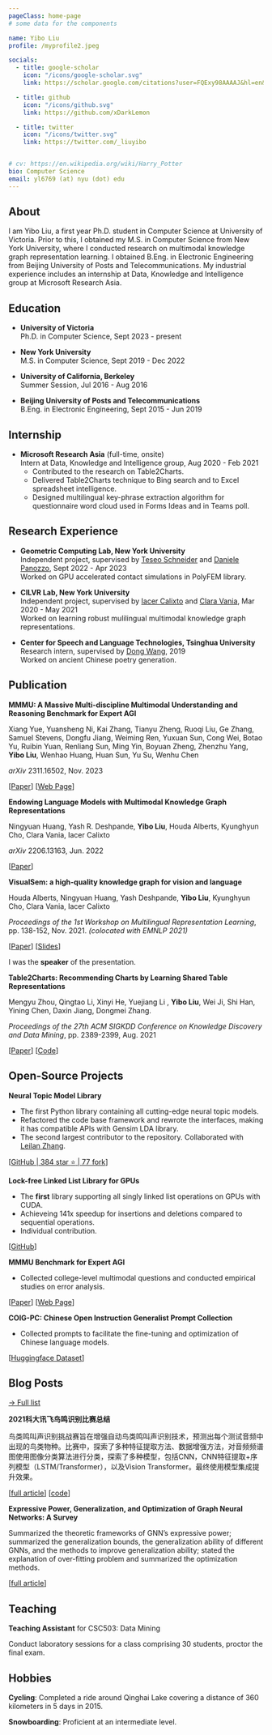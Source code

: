```yaml
---
pageClass: home-page
# some data for the components

name: Yibo Liu
profile: /myprofile2.jpeg

socials:
  - title: google-scholar
    icon: "/icons/google-scholar.svg"
    link: https://scholar.google.com/citations?user=FQExy98AAAAJ&hl=en&oi=ao

  - title: github
    icon: "/icons/github.svg"
    link: https://github.com/xDarkLemon

  - title: twitter
    icon: "/icons/twitter.svg"
    link: https://twitter.com/_liuyibo


# cv: https://en.wikipedia.org/wiki/Harry_Potter
bio: Computer Science
email: yl6769 (at) nyu (dot) edu
---
```


<ProfileSection :frontmatter="$page.frontmatter" />

## About

I am Yibo Liu, a first year Ph.D. student in Computer Science at University of Victoria. Prior to this, I obtained my M.S. in Computer Science from New York University, where I conducted research on multimodal knowledge graph representation learning. I obtained B.Eng. in Electronic Engineering from Beijing University of Posts and Telecommunications. My industrial experience includes an internship at Data, Knowledge and Intelligence group at Microsoft Research Asia.

<!-- ## News

- [Sept 1991] Attended Hogwarts
- [July 1980] Born in Godric's Hollow, West Country, England, Great Britain -->


## Education

- **University of Victoria** <br/>
Ph.D. in Computer Science, Sept 2023 - present

- **New York University** <br/>
M.S. in Computer Science, Sept 2019 - Dec 2022

- **University of California, Berkeley** <br/>
Summer Session, Jul 2016 - Aug 2016

- **Beijing University of Posts and Telecommunications** <br/>
B.Eng. in Electronic Engineering, Sept 2015 - Jun 2019

## Internship
- **Microsoft Research Asia** (full-time, onsite) <br/>
Intern at Data, Knowledge and Intelligence group, Aug 2020 - Feb 2021
  - Contributed to the research on Table2Charts.
  - Delivered Table2Charts technique to Bing search and to Excel spreadsheet intelligence.
  - Designed multilingual key-phrase extraction algorithm for questionnaire word cloud used in Forms Ideas and in Teams poll.

## Research Experience

- **Geometric Computing Lab, New York University** <br/>
Independent project, supervised by [Teseo Schneider](http://web.uvic.ca/~teseo/) and [Daniele Panozzo](https://cims.nyu.edu/gcl/daniele.html), Sept 2022 - Apr 2023 \
  Worked on GPU accelerated contact simulations in PolyFEM library.

- **CILVR Lab, New York University** <br/> 
Independent project, supervised by [Iacer Calixto](http://iacercalixto.github.io) and [Clara Vania](http://claravania.github.io), Mar 2020 - May 2021 \
  Worked on learning robust mulilingual multimodal knowledge graph representations.

- **Center for Speech and Language Technologies, Tsinghua University** <br/>
Research intern, supervised by [Dong Wang](http://wangd.cslt.org), 2019  \
  Worked on ancient Chinese poetry generation.


## Publication

<!-- [→ Full list](/projects/) -->

<ProjectCard image="/projects/01.png" >
<!-- <ProjectCard image="/projects/01.png" hideBorder=true> -->

  **MMMU: A Massive Multi-discipline Multimodal Understanding and Reasoning Benchmark for Expert AGI**
  
  Xiang Yue, Yuansheng Ni, Kai Zhang, Tianyu Zheng, Ruoqi Liu, Ge Zhang, Samuel Stevens, Dongfu Jiang, Weiming Ren, Yuxuan Sun, Cong Wei, Botao Yu, Ruibin Yuan, Renliang Sun, Ming Yin, Boyuan Zheng, Zhenzhu Yang, **Yibo Liu**, Wenhao Huang, Huan Sun, Yu Su, Wenhu Chen

  *arXiv* 2311.16502, Nov. 2023

  [[Paper](https://arxiv.org/abs/2311.16502)] [[Web Page](https://mmmu-benchmark.github.io)]

</ProjectCard>

<ProjectCard image="/projects/02.png" >

  **Endowing Language Models with Multimodal Knowledge Graph Representations**

  Ningyuan Huang, Yash R. Deshpande, **Yibo Liu**, Houda Alberts, Kyunghyun Cho, Clara Vania, Iacer Calixto

  *arXiv* 2206.13163, Jun. 2022

  [[Paper](https://arxiv.org/abs/2206.13163)]

</ProjectCard>

<ProjectCard image="/projects/03.png" >

  **VisualSem: a high-quality knowledge graph for vision and language**

Houda Alberts, Ningyuan Huang, Yash Deshpande, **Yibo Liu**, Kyunghyun Cho, Clara Vania, Iacer Calixto

*Proceedings of the 1st Workshop on Multilingual Representation Learning*, pp. 138-152, Nov. 2021. *(colocated with EMNLP 2021)*

  [[Paper](https://aclanthology.org/2021.mrl-1.13.pdf)] [[Slides](/files/MRL_slides.pdf)]

  I was the **speaker** of the presentation.

</ProjectCard>

<ProjectCard image="/projects/04.png" >

  **Table2Charts: Recommending Charts by Learning Shared Table Representations**

 Mengyu Zhou, Qingtao Li, Xinyi He, Yuejiang Li , **Yibo Liu**, Wei Ji, Shi Han, Yining Chen, Daxin Jiang, Dongmei Zhang.

*Proceedings of the 27th ACM SIGKDD Conference on Knowledge Discovery and Data Mining*, pp. 2389-2399, Aug. 2021

  [[Paper](https://dl.acm.org/doi/pdf/10.1145/3447548.3467279)] [[Code](https://github.com/microsoft/Table2Charts)]

</ProjectCard>

## Open-Source Projects

<ProjectCard image="/projects/1.png" >

  **Neural Topic Model Library**
  - The first Python library containing all cutting-edge neural topic models.
  - Refactored the code base framework and rewrote the interfaces, making it has compatible APIs with Gensim
LDA library.
  - The second largest contributor to the repository. Collaborated with [Leilan Zhang](https://scholar.google.com/citations?user=FDeI9yUAAAAJ&hl=zh-CN).

  [[GitHub | 384 star :star: | 77 fork](https://github.com/zll17/Neural_Topic_Models/tree/dev_b)]

</ProjectCard>

<ProjectCard image="/projects/06.png" >

  **Lock-free Linked List Library for GPUs**
  - The **first** library supporting all singly linked list operations on GPUs with CUDA.
  - Achieveing 141x speedup for insertions and deletions compared to sequential operations.
  - Individual contribution.

  [[GitHub](https://github.com/xDarkLemon/Lock_Free_Linked_List_GPU/tree/master)]

</ProjectCard>

<ProjectCard image="/projects/07.png" >

  **MMMU Benchmark for Expert AGI**
  - Collected college-level multimodal questions and conducted empirical studies on error analysis.

  [[Paper](https://dl.acm.org/doi/pdf/10.1145/3447548.3467279)] [[Web Page](https://mmmu-benchmark.github.io)]

</ProjectCard>

<ProjectCard image="/projects/10.png" >

  **COIG-PC: Chinese Open Instruction Generalist Prompt Collection**
  - Collected prompts to facilitate the fine-tuning and optimization of Chinese language models.
  
  [[Huggingface Dataset](https://huggingface.co/datasets/BAAI/COIG-PC)]

</ProjectCard>


## Blog Posts

[→ Full list](/article/)

<ProjectCard image="/projects/08.png">

  **2021科大讯飞鸟鸣识别比赛总结**

鸟类鸣叫声识别挑战赛旨在增强自动鸟类鸣叫声识别技术，预测出每个测试音频中出现的鸟类物种。比赛中，探索了多种特征提取方法、数据增强方法，对音频频谱图使用图像分类算法进行分类，探索了多种模型，包括CNN，CNN特征提取+序列模型（LSTM/Transformer），以及Vision Transformer。最终使用模型集成提升效果。

  [[full article](/article/bird_song.html)] [[code](https://github.com/xDarkLemon/BirdRec)]

</ProjectCard>

<ProjectCard image="/projects/09.png">

  **Expressive Power, Generalization, and Optimization of Graph Neural Networks: A Survey**

Summarized the theoretic frameworks of GNN’s expressive power; summarized the generalization bounds,
the generalization ability of different GNNs, and the methods to improve generalization ability; stated the
explanation of over-fitting problem and summarized the optimization methods.

  [[full article](/files/GNN_Survey.pdf)]

</ProjectCard>


## Teaching

**Teaching Assistant** for CSC503: Data Mining

Conduct laboratory sessions for a class comprising 30 students, proctor the final exam.

## Hobbies

**Cycling**: Completed a ride around Qinghai Lake covering a distance of 360 kilometers in 5 days in 2015.

**Snowboarding**: Proficient at an intermediate level.

<!-- ## Awards & Honors

### Contests

- First place in **The Hogwarts House Cup** -->


<!-- Custom style for this page -->

<style lang="stylus">

.theme-container.home-page .page
  font-size 14px
  font-family "lucida grande", "lucida sans unicode", lucida, "Helvetica Neue", Helvetica, Arial, sans-serif;
  p
    margin 0 0 0.5rem
  p, ul, ol
    line-height normal
  a
    font-weight normal
  .theme-default-content:not(.custom) > h2
    margin-bottom 0.5rem
  .theme-default-content:not(.custom) > h2:first-child + p
    margin-top 0.5rem
  .theme-default-content:not(.custom) > h3
    padding-top 4rem

  /* Override */
  .md-card
    margin-top 0.5em
    .card-image
      padding 0.2rem
      img
        max-width 120px
        max-height 120px
    .card-content p
      -webkit-margin-after 0.2em

@media (max-width: 419px)
  .theme-container.home-page .page
    p, ul, ol
      line-height 1.5

    .md-card
      .card-image
        img 
          width 100%
          max-width 400px

</style>
